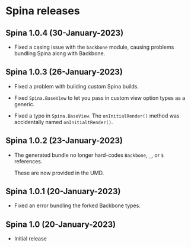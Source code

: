 # Spina releases

## Spina 1.0.4 (30-January-2023)

* Fixed a casing issue with the `backbone` module, causing problems bundling
  Spina along with Backbone.


## Spina 1.0.3 (26-January-2023)

* Fixed a problem with building custom Spina builds.

* Fixed ``Spina.BaseView`` to let you pass in custom view option types as
  a generic.

* Fixed a typo in ``Spina.BaseView``. The ``onInitialRender()`` method was
  accidentally named ``onInitialtRender()``.


## Spina 1.0.2 (23-January-2023)

* The generated bundle no longer hard-codes ``Backbone``, ``_``, or ``$``
  references.

  These are now provided in the UMD.


## Spina 1.0.1 (20-January-2023)

* Fixed an error bundling the forked Backbone types.


## Spina 1.0 (20-January-2023)

* Initial release

